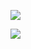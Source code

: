 ![](https://www.nta.go.jp/tmp/d60be010-df4d-4777-82a3-2cdbf93f9115/images/b0c816e2bd3d205c4bb848b08e809fcf4d3b8eca8f561f559b7244b54798218d.jpg)

![](https://www.nta.go.jp/tmp/d60be010-df4d-4777-82a3-2cdbf93f9115/images/3b698c2e458fd7a41429d6859dbf4e82d0f6323e8a7db9057620f4370492c51a.jpg)